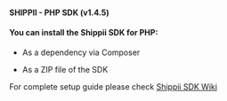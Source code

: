 #### SHIPPII - PHP SDK (v1.4.5)

#### You can install the Shippii SDK for PHP:

+ As a dependency via Composer

+ As a ZIP file of the SDK

For complete setup guide please check [Shippii SDK Wiki](https://gitlab.vconnect.systems/shippii-public/sdk/-/wikis/home)